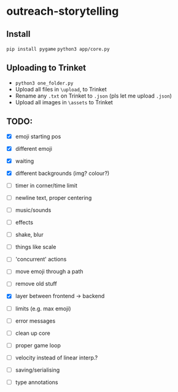 # outreach-storytelling

## Install

`pip install pygame`
`python3 app/core.py`

## Uploading to Trinket

* `python3 one_folder.py`
* Upload all files in `\upload`, to 
Trinket
* Rename any `.txt` on Trinket to `.json` (pls let me upload `.json`)
* Upload all images in `\assets` to Trinket

## TODO:

* [x] emoji starting pos
* [x] different emoji
* [x] waiting
* [x] different backgrounds (img? colour?)
* [ ] timer in corner/time limit
* [ ] newline text, proper centering


* [ ] music/sounds
* [ ] effects
* [ ] shake, blur
* [ ] things like scale
* [ ] 'concurrent' actions
* [ ] move emoji through a path


* [ ] remove old stuff
* [x] layer between frontend -> backend
* [ ] limits (e.g. max emoji)
* [ ] error messages
* [ ] clean up core
* [ ] proper game loop
* [ ] velocity instead of linear interp.?
* [ ] saving/serialising
* [ ] type annotations
